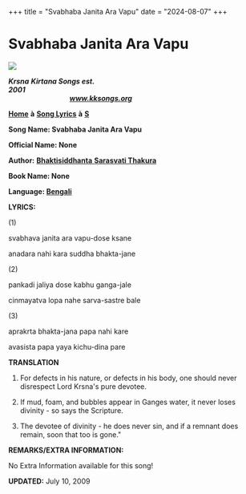 +++
title = "Svabhaba Janita Ara Vapu"
date = "2024-08-07"
+++

# Svabhaba Janita Ara Vapu
**[![](http://kksongs.org/image_files/image002.jpg)](http://kksongs.org/)**

**_Krsna_** **_Kirtana Songs est. 2001_**                                                                                                                                                      **_www.kksongs.org_**

**[Home](http://kksongs.org/)** **à** **[Song Lyrics](http://kksongs.org/lyrics.html)** **à** **[S](http://kksongs.org/songs/song_s.html)**

**Song Name: Svabhaba Janita Ara Vapu**

**Official Name: None**

**Author:** [**Bhaktisiddhanta** **Sarasvati Thakura**](http://kksongs.org/authors/list/bhaktisiddhanta.html)

**Book Name: None**

**Language: [Bengali](http://kksongs.org/language/list/bengali.html)**

**LYRICS:**

(1)

svabhava janita ara vapu-dose ksane

anadara nahi kara suddha bhakta-jane

(2)

pankadi jaliya dose kabhu ganga-jale

cinmayatva lopa nahe sarva-sastre bale

(3)

aprakrta bhakta-jana papa nahi kare

avasista papa yaya kichu-dina pare

**TRANSLATION**

1) For defects in his nature, or defects in his body, one should never disrespect Lord Krsna's pure devotee. 

2) If mud, foam, and bubbles appear in Ganges water, it never loses divinity - so says the Scripture. 

3) The devotee of divinity - he does never sin, and if a remnant does remain, soon that too is gone." 

**REMARKS/EXTRA INFORMATION:**

No Extra Information available for this song!

**UPDATED:** July 10, 2009